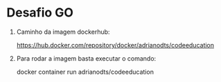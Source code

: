 # Desafio GO

1. Caminho da imagem dockerhub: 
   
   https://hub.docker.com/repository/docker/adrianodts/codeeducation


2. Para rodar a imagem basta executar o comando:

   docker container run adrianodts/codeeducation